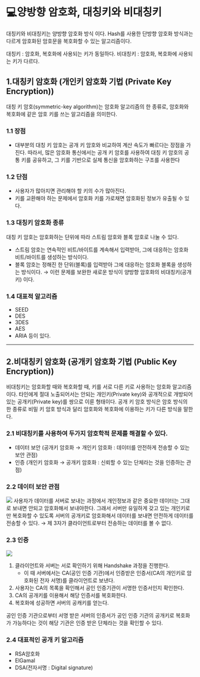 # 💻양방향 암호화, 대칭키와 비대칭키
대칭키와 비대칭키는 양방향 암호화 방식 이다. Hash를 사용한 단방향 암호화 방식과는 다르게 암호화된 암호문을 복호화할 수 있는 알고리즘이다.

대칭키 : 암호화, 복호화에 사용되는 키가 동일하다.
비대칭키 : 암호화, 복호화에 사용되는 키가 다르다.

## 1.대칭키 암호화 (개인키 암호화 기법 (Private Key Encryption))
대칭 키 암호(symmetric-key algorithm)는 암호화 알고리즘의 한 종류로, 암호화와 복호화에 같은 암호 키를 쓰는 알고리즘을 의미한다.


### 1.1 장점
- 대부분의 대칭 키 암호는 공개 키 암호와 비교하여 계산 속도가 빠르다는 장점을 가진다. 따라서, 많은 암호화 통신에서는 공개 키 암호를 사용하여 대칭 키 암호의 공통 키를 공유하고, 그 키를 기반으로 실제 통신을 암호화하는 구조를 사용한다

### 1.2 단점
- 사용자가 많아지면 관리해야 할 키의 수가 많아진다.
- 키를 교환해야 하는 문제에서 암호화 키를 가로채면 암호화된 정보가 유출될 수 있다.

### 1.3 대칭키 암호화 종류
대칭 키 암호는 암호화하는 단위에 따라 스트림 암호와 블록 암호로 나눌 수 있다.

- 스트림 암호는 연속적인 비트/바이트를 계속해서 입력받아, 그에 대응하는 암호화 비트/바이트를 생성하는 방식이다.
- 블록 암호는 정해진 한 단위(블록)를 입력받아 그에 대응하는 암호화 블록을 생성하는 방식이다. → 이런 문제를 보완한 새로운 방식이 양방향 암호화의 비대칭키(공개키) 이다.

### 1.4 대표적 알고리즘 
- SEED
- DES
- 3DES
- AES
- ARIA 등이 있다.

___

## 2.비대칭키 암호화 (공개키 암호화 기법 (Public Key Encryption))
비대칭키는 암호화할 때와 복호화할 때, 키를 서로 다른 키로 사용하는 암호화 알고리즘이다. 
타인에게 절대 노출되어서는 안되는 개인키(Private key)와 공개적으로 개방되어 있는 공개키(Private key)를 쌍으로 이룬 형태이다.
공개 키 암호 방식은 암호 방식의 한 종류로 비밀 키 암호 방식과 달리 암호화와 복호화에 이용하는 키가 다른 방식을 말한다.


### 2.1 비대칭키를 사용하여 두가지 암호학적 문제를 해결할 수 있다.
- 데이터 보안 (공개키 암호화 → 개인키 암호화 : 데이터를 안전하게 전송할 수 있는 보안 관점)
- 인증 (개인키 암호화 → 공개키 암호화 : 신뢰할 수 있는 단체라는 것을 인증하는 관점)


### 2.2 데이터 보안 관점
![](https://img1.daumcdn.net/thumb/R1280x0/?scode=mtistory2&fname=https%3A%2F%2Fblog.kakaocdn.net%2Fdn%2FrHAok%2FbtrgXqbiKRi%2FXCnHagIOEgQkZHn7CmAUrk%2Fimg.png)
사용자가 데이터를 서버로 보내는 과정에서 개인정보과 같은 중요한 데이터는 그대로 보내면 안되고 암호화해서 보내야한다. 그래서 서버만 유일하게 갖고 있는 개인키로만 복호화할 수 있도록 서버의 공개키로 암호화해서 데이터를 보내면 안전하게 데이터를 전송할 수 있다.
→ 제 3자가 클라이언트로부터 전송하는 데이터를 볼 수 없다.


### 2.3 인증
![](https://img1.daumcdn.net/thumb/R1280x0/?scode=mtistory2&fname=https%3A%2F%2Fblog.kakaocdn.net%2Fdn%2FL2QQI%2Fbtrg10JH8ks%2FVtXK6Sl6nHA2bWPKscJwR0%2Fimg.png)


1. 클라이언트와 서버는 서로 확인하기 위해 Handshake 과정을 진행한다.
   - 이 때 서버에서는 CA(공인 인증 기관)에서 인증받은 인증서(CA의 개인키로 암호화된 전자 서명)를 클라이언트로 보낸다.
2. 사용자는 CA의 목록을 확인해서 공인 인증기관이 서명한 인증서인지 확인한다.
3. CA의 공개키를 이용해서 해당 인증서를 복호화한다.
4. 복호화에 성공하면 서버의 공캐키를 얻는다.

공인 인증 기관으로부터 서명 받은 서버의 인증서가 공인 인증 기관의 공개키로 복호화가 가능하다는 것이 해당 기관은 인증 받은 단체라는 것을 확인할 수 있다.

### 2.4 대표적인 공개 키 알고리즘
- RSA암호화
- ElGamal
- DSA(전자서명 : Digital signature)
